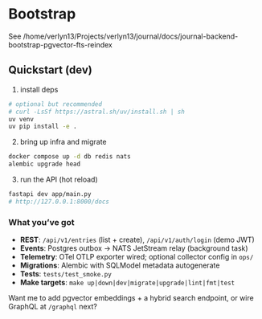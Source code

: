 # Bootstrap

See /home/verlyn13/Projects/verlyn13/journal/docs/journal-backend-bootstrap-pgvector-fts-reindex

## Quickstart (dev)

1. install deps

```bash
# optional but recommended
# curl -LsSf https://astral.sh/uv/install.sh | sh
uv venv
uv pip install -e .
```

2. bring up infra and migrate

```bash
docker compose up -d db redis nats
alembic upgrade head
```

3. run the API (hot reload)

```bash
fastapi dev app/main.py
# http://127.0.0.1:8000/docs
```

### What you’ve got

* **REST**: `/api/v1/entries` (list + create), `/api/v1/auth/login` (demo JWT)
* **Events**: Postgres outbox → NATS JetStream relay (background task)
* **Telemetry**: OTel OTLP exporter wired; optional collector config in `ops/`
* **Migrations**: Alembic with SQLModel metadata autogenerate
* **Tests**: `tests/test_smoke.py`
* **Make targets**: `make up|down|dev|migrate|upgrade|lint|fmt|test`

Want me to add pgvector embeddings + a hybrid search endpoint, or wire GraphQL at `/graphql` next?

